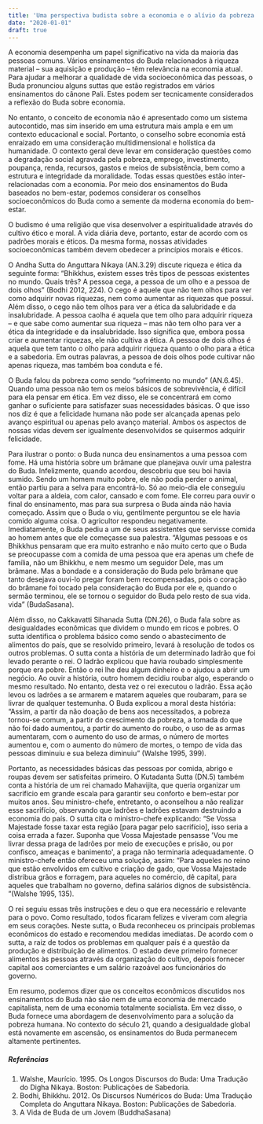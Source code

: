 ```yaml
---
title: 'Uma perspectiva budista sobre a economia e o alívio da pobreza'
date: "2020-01-01"
draft: true
---
```


A economia desempenha um papel significativo na vida da maioria das pessoas comuns. Vários ensinamentos do Buda relacionados à riqueza material – sua aquisição e produção – têm relevância na economia atual. Para ajudar a melhorar a qualidade de vida socioeconômica das pessoas, o Buda pronunciou alguns suttas que estão registrados em vários ensinamentos do cânone Pali. Estes podem ser tecnicamente considerados a reflexão do Buda sobre economia.

No entanto, o conceito de economia não é apresentado como um sistema autocontido, mas sim inserido em uma estrutura mais ampla e em um contexto educacional e social. Portanto, o conselho sobre economia está enraizado em uma consideração multidimensional e holística da humanidade. O contexto geral deve levar em consideração questões como a degradação social agravada pela pobreza, emprego, investimento, poupança, renda, recursos, gastos e meios de subsistência, bem como a estrutura e integridade da moralidade. Todas essas questões estão inter-relacionadas com a economia. Por meio dos ensinamentos do Buda baseados no bem-estar, podemos considerar os conselhos socioeconômicos do Buda como a semente da moderna economia do bem-estar.

O budismo é uma religião que visa desenvolver a espiritualidade através do cultivo ético e moral. A vida diária deve, portanto, estar de acordo com os padrões morais e éticos. Da mesma forma, nossas atividades socioeconômicas também devem obedecer a princípios morais e éticos.

O Andha Sutta do Anguttara Nikaya (AN.3.29) discute riqueza e ética da seguinte forma: “Bhikkhus, existem esses três tipos de pessoas existentes no mundo. Quais três? A pessoa cega, a pessoa de um olho e a pessoa de dois olhos” (Bodhi 2012, 224). O cego é aquele que não tem olhos para ver como adquirir novas riquezas, nem como aumentar as riquezas que possui. Além disso, o cego não tem olhos para ver a ética da salubridade e da insalubridade. A pessoa caolha é aquela que tem olho para adquirir riqueza – e que sabe como aumentar sua riqueza – mas não tem olho para ver a ética da integridade e da insalubridade. Isso significa que, embora possa criar e aumentar riquezas, ele não cultiva a ética. A pessoa de dois olhos é aquela que tem tanto o olho para adquirir riqueza quanto o olho para a ética e a sabedoria. Em outras palavras, a pessoa de dois olhos pode cultivar não apenas riqueza, mas também boa conduta e fé.

O Buda falou da pobreza como sendo “sofrimento no mundo” (AN.6.45). Quando uma pessoa não tem os meios básicos de sobrevivência, é difícil para ela pensar em ética. Em vez disso, ele se concentrará em como ganhar o suficiente para satisfazer suas necessidades básicas. O que isso nos diz é que a felicidade humana não pode ser alcançada apenas pelo avanço espiritual ou apenas pelo avanço material. Ambos os aspectos de nossas vidas devem ser igualmente desenvolvidos se quisermos adquirir felicidade.

Para ilustrar o ponto: o Buda nunca deu ensinamentos a uma pessoa com fome. Há uma história sobre um brâmane que planejava ouvir uma palestra do Buda. Infelizmente, quando acordou, descobriu que seu boi havia sumido. Sendo um homem muito pobre, ele não podia perder o animal, então partiu para a selva para encontrá-lo. Só ao meio-dia ele conseguiu voltar para a aldeia, com calor, cansado e com fome. Ele correu para ouvir o final do ensinamento, mas para sua surpresa o Buda ainda não havia começado. Assim que o Buda o viu, gentilmente perguntou se ele havia comido alguma coisa. O agricultor respondeu negativamente. Imediatamente, o Buda pediu a um de seus assistentes que servisse comida ao homem antes que ele começasse sua palestra. “Algumas pessoas e os Bhikkhus pensaram que era muito estranho e não muito certo que o Buda se preocupasse com a comida de uma pessoa que era apenas um chefe de família, não um Bhikkhu, e nem mesmo um seguidor Dele, mas um brâmane. Mas a bondade e a consideração do Buda pelo brâmane que tanto desejava ouvi-lo pregar foram bem recompensadas, pois o coração do brâmane foi tocado pela consideração do Buda por ele e, quando o sermão terminou, ele se tornou o seguidor do Buda pelo resto de sua vida. vida” (BudaSasana).

Além disso, no Cakkavatti Sihanada Sutta (DN.26), o Buda fala sobre as desigualdades econômicas que dividem o mundo em ricos e pobres. O sutta identifica o problema básico como sendo o abastecimento de alimentos do país, que se resolvido primeiro, levará à resolução de todos os outros problemas. O sutta conta a história de um determinado ladrão que foi levado perante o rei. O ladrão explicou que havia roubado simplesmente porque era pobre. Então o rei lhe deu algum dinheiro e o ajudou a abrir um negócio. Ao ouvir a história, outro homem decidiu roubar algo, esperando o mesmo resultado. No entanto, desta vez o rei executou o ladrão. Essa ação levou os ladrões a se armarem e matarem aqueles que roubaram, para se livrar de qualquer testemunha. O Buda explicou a moral desta história: “Assim, a partir da não doação de bens aos necessitados, a pobreza tornou-se comum, a partir do crescimento da pobreza, a tomada do que não foi dado aumentou, a partir do aumento do roubo, o uso de as armas aumentaram, com o aumento do uso de armas, o número de mortes aumentou e, com o aumento do número de mortes, o tempo de vida das pessoas diminuiu e sua beleza diminuiu” (Walshe 1995, 399).

Portanto, as necessidades básicas das pessoas por comida, abrigo e roupas devem ser satisfeitas primeiro. O Kutadanta Sutta (DN.5) também conta a história de um rei chamado Mahavijita, que queria organizar um sacrifício em grande escala para garantir seu conforto e bem-estar por muitos anos. Seu ministro-chefe, entretanto, o aconselhou a não realizar esse sacrifício, observando que ladrões e ladrões estavam destruindo a economia do país. O sutta cita o ministro-chefe explicando: “Se Vossa Majestade fosse taxar esta região [para pagar pelo sacrifício], isso seria a coisa errada a fazer. Suponha que Vossa Majestade pensasse 'Vou me livrar dessa praga de ladrões por meio de execuções e prisão, ou por confisco, ameaças e banimento', a praga não terminaria adequadamente. O ministro-chefe então ofereceu uma solução, assim: “Para aqueles no reino que estão envolvidos em cultivo e criação de gado, que Vossa Majestade distribua grãos e forragem, para aqueles no comércio, dê capital, para aqueles que trabalham no governo, defina salários dignos de subsistência. ”(Walshe 1995, 135).

O rei seguiu essas três instruções e deu o que era necessário e relevante para o povo. Como resultado, todos ficaram felizes e viveram com alegria em seus corações. Neste sutta, o Buda reconheceu os principais problemas econômicos do estado e recomendou medidas imediatas. De acordo com o sutta, a raiz de todos os problemas em qualquer país é a questão da produção e distribuição de alimentos. O estado deve primeiro fornecer alimentos às pessoas através da organização do cultivo, depois fornecer capital aos comerciantes e um salário razoável aos funcionários do governo.

Em resumo, podemos dizer que os conceitos econômicos discutidos nos ensinamentos do Buda não são nem de uma economia de mercado capitalista, nem de uma economia totalmente socialista. Em vez disso, o Buda fornece uma abordagem de desenvolvimento para a solução da pobreza humana. No contexto do século 21, quando a desigualdade global está novamente em ascensão, os ensinamentos do Buda permanecem altamente pertinentes.

##### Referências

1. Walshe, Maurício. 1995. Os Longos Discursos do Buda: Uma Tradução do Digha Nikaya. Boston: Publicações de Sabedoria.
1. Bodhi, Bhikkhu. 2012. Os Discursos Numéricos do Buda: Uma Tradução Completa do Anguttara Nikaya. Boston: Publicações de Sabedoria.
1. A Vida de Buda de um Jovem (BuddhaSasana)